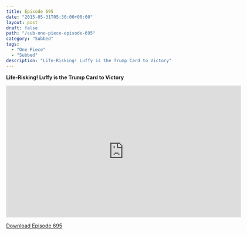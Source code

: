 ```yaml
---
title: Episode 695
date: "2015-05-31T05:30:00+00:00"
layout: post
draft: false
path: "/sub-one-piece-episode-695"
category: "Subbed"
tags:
  - "One Piece"
  - "Subbed"
description: "Life-Risking! Luffy is the Trump Card to Victory"
---
```


**Life-Risking! Luffy is the Trump Card to Victory**

<iframe width="640" height="360" src="https://www.rapidvideo.com/e/G6FRPGFIU6" frameborder="0" marginwidth=0 marginheight=0 scrolling=no allowfullscreen></iframe>

<a href="http://ouo.io/qs/eCodkFEQ?s=https://rapidvid.to/d/https://www.rapidvideo.com/e/G6FRPGFIU6">Download Episode 695</a>
